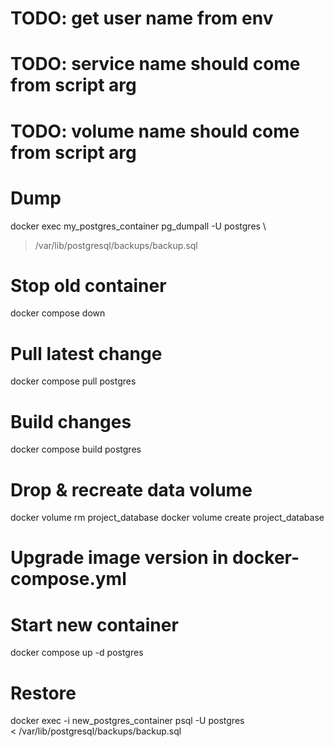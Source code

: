 # TODO: get user name from env
# TODO: service name should come from script arg
# TODO: volume name should come from script arg

# Dump
docker exec my_postgres_container pg_dumpall -U postgres \
  > /var/lib/postgresql/backups/backup.sql

# Stop old container
docker compose down

# Pull latest change
docker compose pull postgres

# Build changes
docker compose build postgres

# Drop & recreate data volume
docker volume rm project_database
docker volume create project_database

# Upgrade image version in docker-compose.yml
# Start new container
docker compose up -d postgres

# Restore
docker exec -i new_postgres_container psql -U postgres \
  < /var/lib/postgresql/backups/backup.sql
